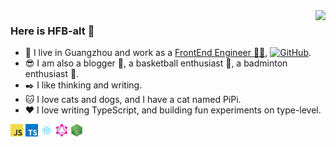 <img align="right" src="https://github-readme-stats.vercel.app/api?username=HFB-alt&show_icons=true&icon_color=CE1D2D&text_color=718096&bg_color=ffffff&hide_title=true" />

### Here is HFB-alt 👋

- 🔭 I live in Guangzhou and work as a [FrontEnd Engineer 👨‍💻](), [![GitHub](https://img.shields.io/badge/dynamic/json?url=https%3A%2F%2Fapi.spencerwoo.com%2Fsubstats%2F%3Fsource%3Dgithub%26queryKey%3DHFB-alt&query=%24.data.totalSubs&suffix=%20%20followers&label=GitHub&color=%23000
)](https://github.com/HFB-alt).
- 😎 I am also a blogger 📝, a basketball enthusiast 🏀, a badminton enthusiast 🏸.
- ✒️ I like thinking and writing.
- 🐱 I love cats and dogs, and I have a cat named PiPi.
- ❤️ I love writing TypeScript, and building fun experiments on type-level.

<code><img height="20" alt="javascript" src="https://raw.githubusercontent.com/github/explore/80688e429a7d4ef2fca1e82350fe8e3517d3494d/topics/javascript/javascript.png"></code> <code><img height="20" alt="typescript" src="https://raw.githubusercontent.com/github/explore/80688e429a7d4ef2fca1e82350fe8e3517d3494d/topics/typescript/typescript.png"></code> <code><img height="20" alt="react" src="https://raw.githubusercontent.com/github/explore/80688e429a7d4ef2fca1e82350fe8e3517d3494d/topics/react/react.png"></code> <code><img height="20" alt="graphql" src="https://raw.githubusercontent.com/github/explore/5c058a388828bb5fde0bcafd4bc867b5bb3f26f3/topics/graphql/graphql.png"></code> <code><img height="20" alt="nodejs" src="https://raw.githubusercontent.com/github/explore/80688e429a7d4ef2fca1e82350fe8e3517d3494d/topics/nodejs/nodejs.png"></code>